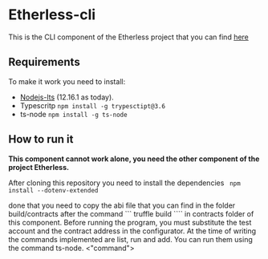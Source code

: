 # Etherless-cli

This is the CLI component of the Etherless project that you can find [here](https://github.com/TennersUnipd/etherless)

## Requirements
To make it work you need to install:
- [Nodejs-lts](https://nodejs.org/it/download/) (12.16.1 as today).
- Typescritp  ``` npm install -g trypesctipt@3.6 ```
- ts-node  ``` npm install -g ts-node ```

## How to run it 

**This component cannot work alone, you need the other component of the project Etherless.**

After cloning this repository you need to install the dependencies ``` npm install --dotenv-extended```

done that you need to copy the abi file that you can find in the folder build/contracts after the command ``` truffle build ```` in contracts folder of this component.
Before running the program, you must substitute the test account and the contract address in the configurator.
At the time of writing the commands implemented are list, run and add. You can run them using the command ts-node. <"command">
